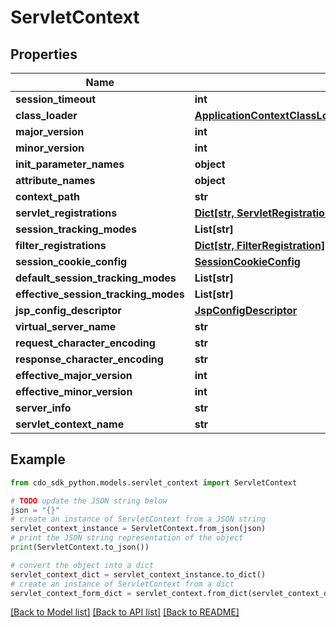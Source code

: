# ServletContext


## Properties

Name | Type | Description | Notes
------------ | ------------- | ------------- | -------------
**session_timeout** | **int** |  | [optional] 
**class_loader** | [**ApplicationContextClassLoaderParentUnnamedModuleClassLoader**](ApplicationContextClassLoaderParentUnnamedModuleClassLoader.md) |  | [optional] 
**major_version** | **int** |  | [optional] 
**minor_version** | **int** |  | [optional] 
**init_parameter_names** | **object** |  | [optional] 
**attribute_names** | **object** |  | [optional] 
**context_path** | **str** |  | [optional] 
**servlet_registrations** | [**Dict[str, ServletRegistration]**](ServletRegistration.md) |  | [optional] 
**session_tracking_modes** | **List[str]** |  | [optional] 
**filter_registrations** | [**Dict[str, FilterRegistration]**](FilterRegistration.md) |  | [optional] 
**session_cookie_config** | [**SessionCookieConfig**](SessionCookieConfig.md) |  | [optional] 
**default_session_tracking_modes** | **List[str]** |  | [optional] 
**effective_session_tracking_modes** | **List[str]** |  | [optional] 
**jsp_config_descriptor** | [**JspConfigDescriptor**](JspConfigDescriptor.md) |  | [optional] 
**virtual_server_name** | **str** |  | [optional] 
**request_character_encoding** | **str** |  | [optional] 
**response_character_encoding** | **str** |  | [optional] 
**effective_major_version** | **int** |  | [optional] 
**effective_minor_version** | **int** |  | [optional] 
**server_info** | **str** |  | [optional] 
**servlet_context_name** | **str** |  | [optional] 

## Example

```python
from cdo_sdk_python.models.servlet_context import ServletContext

# TODO update the JSON string below
json = "{}"
# create an instance of ServletContext from a JSON string
servlet_context_instance = ServletContext.from_json(json)
# print the JSON string representation of the object
print(ServletContext.to_json())

# convert the object into a dict
servlet_context_dict = servlet_context_instance.to_dict()
# create an instance of ServletContext from a dict
servlet_context_form_dict = servlet_context.from_dict(servlet_context_dict)
```
[[Back to Model list]](../README.md#documentation-for-models) [[Back to API list]](../README.md#documentation-for-api-endpoints) [[Back to README]](../README.md)


